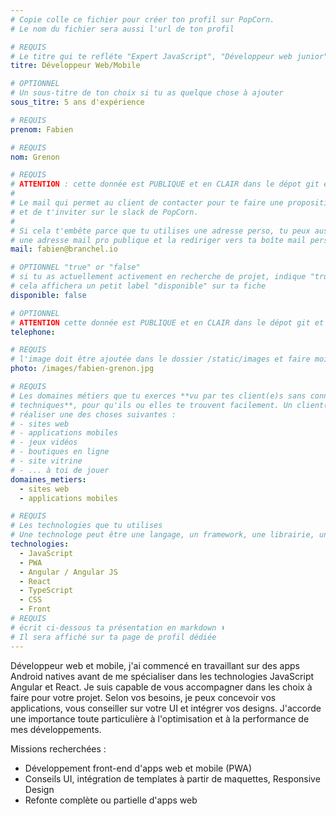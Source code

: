 ```yaml
---
# Copie colle ce fichier pour créer ton profil sur PopCorn.
# Le nom du fichier sera aussi l'url de ton profil

# REQUIS
# Le titre qui te refléte "Expert JavaScript", "Développeur web junior"
titre: Développeur Web/Mobile

# OPTIONNEL
# Un sous-titre de ton choix si tu as quelque chose à ajouter
sous_titre: 5 ans d'expérience

# REQUIS
prenom: Fabien

# REQUIS
nom: Grenon

# REQUIS
# ATTENTION : cette donnée est PUBLIQUE et en CLAIR dans le dépot git et sur le site
#
# Le mail qui permet au client de contacter pour te faire une proposition de projet
# et de t'inviter sur le slack de PopCorn.
#
# Si cela t'embête parce que tu utilises une adresse perso, tu peux aussi te créer
# une adresse mail pro publique et la rediriger vers ta boîte mail perso
mail: fabien@branchel.io

# OPTIONNEL "true" or "false"
# si tu as actuellement activement en recherche de projet, indique "true" ici,
# cela affichera un petit label "disponible" sur ta fiche
disponible: false

# OPTIONNEL
# ATTENTION cette donnée est PUBLIQUE et en CLAIR dans le dépot git et sur le site
telephone:

# REQUIS
# l'image doit être ajoutée dans le dossier /static/images et faire moins de 100ko ! Sa hauteur affichée sur le site sera de 300px, elle s'adaptera comme elle peut au responsive avec du css.
photo: /images/fabien-grenon.jpg

# REQUIS
# Les domaines métiers que tu exerces **vu par tes client(e)s sans connaissances
# techniques**, pour qu'ils ou elles te trouvent facilement. Un client(e) veut par exemple
# réaliser une des choses suivantes :
# - sites web
# - applications mobiles
# - jeux vidéos
# - boutiques en ligne
# - site vitrine
# - ... à toi de jouer
domaines_metiers:
  - sites web
  - applications mobiles

# REQUIS
# Les technologies que tu utilises
# Une technologe peut être une langage, un framework, une librairie, un CMS ...
technologies:
  - JavaScript
  - PWA
  - Angular / Angular JS
  - React
  - TypeScript
  - CSS
  - Front
# REQUIS
# écrit ci-dessous ta présentation en markdown ⬇️
# Il sera affiché sur ta page de profil dédiée
---
```


Développeur web et mobile, j'ai commencé en travaillant sur des apps Android natives avant de me spécialiser dans les technologies JavaScript Angular et React. Je suis capable de vous accompagner dans les choix à faire pour votre projet. Selon vos besoins, je peux concevoir vos applications, vous conseiller sur votre UI et intégrer vos designs. J'accorde une importance toute particulière à l'optimisation et à la performance de mes développements.

Missions recherchées :
- Développement front-end d'apps web et mobile (PWA)
- Conseils UI, intégration de templates à partir de maquettes, Responsive Design
- Refonte complète ou partielle d'apps web
